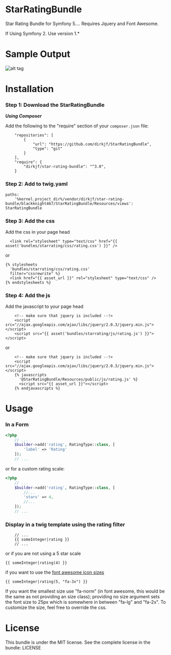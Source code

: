 StarRatingBundle
================

Star Rating Bundle for Symfony 5....  Requires Jquery and Font Awesome.

If Using Symfony 2.  Use version 1.*

Sample Output
=============

![alt tag](https://s3-us-west-2.amazonaws.com/derick-misc/StarRating.png)

Installation
============

### Step 1: Download the StarRatingBundle

***Using Composer***

Add the following to the "require" section of your `composer.json` file:

```
    "repositories": [
        {
            "url": "https://github.com/dirkjf/StarRatingBundle",
            "type": "git"
        }
    ],
    "require": {
        "dirkjf/star-rating-bundle": "^3.0",
    }
```

### Step 2: Add to twig.yaml
```
paths:
    '%kernel.project_dir%/vendor/dirkjf/star-rating-bundle/blackknight467/StarRatingBundle/Resources/views': StarRatingBundle
```



### Step 3: Add the css

Add the css in your page head

```
  <link rel="stylesheet" type="text/css" href="{{ asset('bundles/starrating/css/rating.css') }}" />
```
or
```
{% stylesheets
  'bundles/starrating/css/rating.css'
  filter="cssrewrite" %}
  <link href="{{ asset_url }}" rel="stylesheet" type="text/css" />
{% endstylesheets %}
```

### Step 4: Add the js

Add the javascript to your page head
```
    <!-- make sure that jquery is included --!>
    <script src="//ajax.googleapis.com/ajax/libs/jquery/2.0.3/jquery.min.js"></script>
    <script src="{{ asset('bundles/starrating/js/rating.js') }}"></script>
```
or
```
    <!-- make sure that jquery is included --!>
    <script src="//ajax.googleapis.com/ajax/libs/jquery/2.0.3/jquery.min.js"></script>
	{% javascripts
      '@StarRatingBundle/Resources/public/js/rating.js' %}
      <script src="{{ asset_url }}"></script>
    {% endjavascripts %}
```

Usage
=====

### In a Form

```php
<?php
    // ...
    $builder->add('rating', RatingType::class, [
    	'label' => 'Rating'
    ]);
    // ...
```
or for a custom rating scale:
```php
<?php
    // ...
    $builder->add('rating', RatingType::class, [
    	//...
    	'stars' => 4,
    	//...
    ]);
    // ...
```

### Display in a twig template using the rating filter
```
    // ...
    {{ someInteger|rating }}
    // ...
```

or if you are not using a 5 star scale
```
{{ someInteger|rating(4) }}
```

if you want to use the [font awesome icon sizes](http://fortawesome.github.io/Font-Awesome/examples/#larger)
```
{{ someInteger|rating(5, "fa-3x") }}
```
If you want the smallest size use "fa-norm" (in font awesome, this would be the same as not providing an size class); providing no size argument sets the font size to 25px which is somewhere in between "fa-lg" and "fa-2x".
To customize the size, feel free to override the css.

License
=======
This bundle is under the MIT license. See the complete license in the bundle:
    LICENSE
